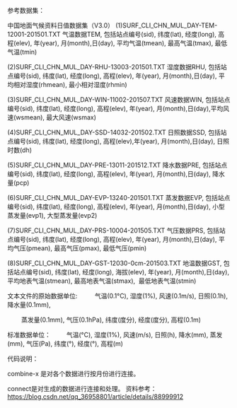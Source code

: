 参考数据集：

中国地面气候资料日值数据集（V3.0）
(1)SURF_CLI_CHN_MUL_DAY-TEM-12001-201501.TXT
气温数据TEM, 包括站点编号(sid), 纬度(lat), 经度(long), 高程(elev), 年(year), 月(month),日(day), 平均气温(tmean), 最高气温(tmax), 最低气温(tmin)

(2)SURF_CLI_CHN_MUL_DAY-RHU-13003-201501.TXT
湿度数据RHU, 包括站点编号(sid), 纬度(lat), 经度(long), 高程(elev), 年(year), 月(month),日(day), 平均相对湿度(rhmean), 最小相对湿度(rhmin)

(3)SURF_CLI_CHN_MUL_DAY-WIN-11002-201507.TXT
风速数据WIN, 包括站点编号(sid), 纬度(lat), 经度(long), 高程(elev), 年(year), 月(month),日(day),平均风速(wsmean), 最大风速(wsmax)

(4)SURF_CLI_CHN_MUL_DAY-SSD-14032-201502.TXT
日照数据SSD, 包括站点编号(sid), 纬度(lat), 经度(long), 高程(elev),年(year), 月(month),日(day), 日照时数(dh)

(5)SURF_CLI_CHN_MUL_DAY-PRE-13011-201512.TXT
降水数据PRE, 包括站点编号(sid), 纬度(lat), 经度(long), 高程(elev), 年(year), 月(month),日(day), 降水量(pcp)

(6)SURF_CLI_CHN_MUL_DAY-EVP-13240-201501.TXT
蒸发数据EVP, 包括站点编号(sid), 纬度(lat), 经度(long), 高程(elev), 年(year), 月(month),日(day), 小型蒸发量(evp1), 大型蒸发量(evp2)

(7)SURF_CLI_CHN_MUL_DAY-PRS-10004-201505.TXT
气压数据PRS, 包括站点编号(sid), 纬度(lat), 经度(long), 高程(elev), 年(year), 月(month),日(day), 平均气压(pmean), 最高气压(pmax), 最低气压(pmin)

(8)SURF_CLI_CHN_MUL_DAY-GST-12030-0cm-201503.TXT
地温数据GST, 包括站点编号(sid), 纬度(lat), 经度(long), 海拔(elev), 年(year), 月(month),日(day), 平均地表气温(stmean), 最高地表气温(stmax),  最低地表气温(stmin)

文本文件的原始数据单位: 
        气温(0.1°C), 湿度(1%), 风速(0.1m/s), 日照(0.1h), 降水量(0.1mm), 

        蒸发量(0.1mm), 气压(0.1hPa), 纬度(度分), 经度(度分), 高程(0.1m)

标准数据单位：
        气温(°C), 湿度(1%), 风速(m/s), 日照(h), 降水(mm), 蒸发(mm), 气压(Pa), 纬度(°), 经度(°), 高程(m)
 
代码说明：

combine-x 是对各个数据进行按月份进行连接。

connect是对生成的数据进行连接和处理。
资料参考：https://blog.csdn.net/qq_36958801/article/details/88999912
